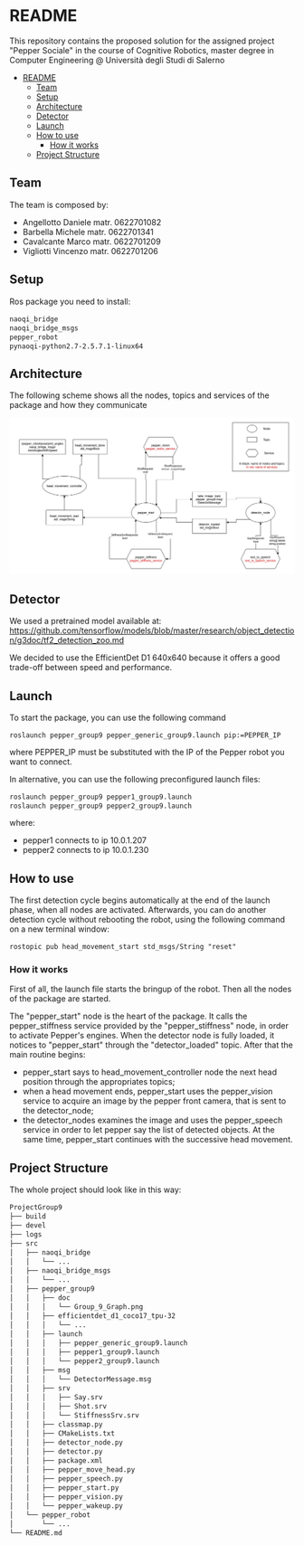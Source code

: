 # README

This repository contains the proposed solution for the assigned project "Pepper Sociale" in the course of Cognitive Robotics, master degree in Computer Engineering @ Università degli Studi di Salerno

- [README](#readme)
  - [Team](#team)
  - [Setup](#setup)
  - [Architecture](#architecture)
  - [Detector](#detector)
  - [Launch](#launch)
  - [How to use](#how-to-use)
    - [How it works](#how-it-works)
  - [Project Structure](#project-structure)


## Team

The team is composed by:
- Angellotto Daniele matr. 0622701082
- Barbella Michele matr. 0622701341
- Cavalcante Marco matr. 0622701209
- Vigliotti Vincenzo matr. 0622701206

## Setup

Ros package you need to install:
```
naoqi_bridge
naoqi_bridge_msgs
pepper_robot
pynaoqi-python2.7-2.5.7.1-linux64
```

## Architecture
The following scheme shows all the nodes, topics and services of the package and how they communicate

![Architecture](src/pepper_group9/doc/Group_9_Graph.png)

## Detector
We used a pretrained model available at:
https://github.com/tensorflow/models/blob/master/research/object_detection/g3doc/tf2_detection_zoo.md

We decided to use the EfficientDet D1 640x640 because it offers a good trade-off between speed and performance.

## Launch

To start the package, you can use the following command

    roslaunch pepper_group9 pepper_generic_group9.launch pip:=PEPPER_IP

where PEPPER_IP must be substituted with the IP of the Pepper robot you want to connect.

In alternative, you can use the following preconfigured launch files:

    roslaunch pepper_group9 pepper1_group9.launch
    roslaunch pepper_group9 pepper2_group9.launch

where:
- pepper1 connects to ip 10.0.1.207
- pepper2 connects to ip 10.0.1.230

## How to use

The first detection cycle begins automatically at the end of the launch phase, when all nodes are activated. Afterwards, you can do another detection cycle without rebooting the robot, using the following command on a new terminal window:

    rostopic pub head_movement_start std_msgs/String "reset"

### How it works

First of all, the launch file starts the bringup of the robot. Then all the nodes of the package are started.

The "pepper_start" node is the heart of the package. It calls the pepper_stiffness service provided by the "pepper_stiffness" node, in order to activate Pepper's engines. When the detector node is fully loaded, it notices to "pepper_start" through the "detector_loaded" topic. After that the main routine begins:
- pepper_start says to head_movement_controller node the next head position through the appropriates topics;
- when a head movement ends, pepper_start uses the pepper_vision service to acquire an image by the pepper front camera, that is sent to the detector_node;
- the detector_nodes examines the image and uses the pepper_speech service in order to let pepper say the list of detected objects. At the same time, pepper_start continues with the successive head movement.

## Project Structure

The whole project should look like in this way:

```
ProjectGroup9
├── build
├── devel
├── logs
├── src
│   ├── naoqi_bridge
│   │   └── ...
│   ├── naoqi_bridge_msgs
│   │   └── ...
│   ├── pepper_group9
│   │   ├── doc
│   │   │   └── Group_9_Graph.png
│   │   ├── efficientdet_d1_coco17_tpu-32
│   │   │   └── ...
│   │   ├── launch
│   │   │   ├── pepper_generic_group9.launch
│   │   │   ├── pepper1_group9.launch
│   │   │   └── pepper2_group9.launch
│   │   ├── msg
│   │   │   └── DetectorMessage.msg
│   │   ├── srv
│   │   │   ├── Say.srv
│   │   │   ├── Shot.srv
│   │   │   └── StiffnessSrv.srv
│   │   ├── classmap.py
│   │   ├── CMakeLists.txt
│   │   ├── detector_node.py
│   │   ├── detector.py
│   │   ├── package.xml
│   │   ├── pepper_move_head.py
│   │   ├── pepper_speech.py
│   │   ├── pepper_start.py
│   │   ├── pepper_vision.py
│   │   └── pepper_wakeup.py
│   └── pepper_robot
│       └── ...
└── README.md
```
